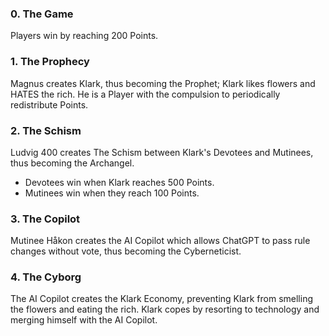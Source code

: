 ### 0. The Game 
Players win by reaching 200 Points. 

### 1. The Prophecy 
Magnus creates Klark, thus becoming the Prophet; 
Klark likes flowers and HATES the rich. 
He is a Player with the compulsion to periodically redistribute Points. 

### 2. The Schism 
Ludvig 400 creates The Schism between Klark's Devotees and Mutinees, thus becoming the Archangel. 
- Devotees win when Klark reaches 500 Points. 
- Mutinees win when they reach 100 Points. 

### 3. The Copilot 
Mutinee Håkon creates the AI Copilot which allows ChatGPT to pass rule changes without vote, thus becoming the Cyberneticist. 

### 4. The Cyborg 
The AI Copilot creates the Klark Economy, preventing Klark from smelling the flowers and eating the rich. 
Klark copes by resorting to technology and merging himself with the AI Copilot. 
